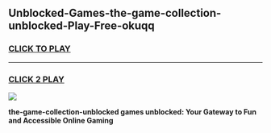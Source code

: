 
## Unblocked-Games-the-game-collection-unblocked-Play-Free-okuqq
<h3>
<a href="https://premium76.site?title=the-game-collection-unblocked&ref=19M">CLICK TO PLAY</a></h3>
<hr>

<h3>
<a href="https://premium76.site?title=the-game-collection-unblocked&ref=19M">CLICK 2 PLAY</a>
  
</h3>

<a href="https://premium76.site?title=the-game-collection-unblocked&ref=19M"><img src="https://clearcache.store/games.png"></a>


**the-game-collection-unblocked games unblocked: Your Gateway to Fun and Accessible Online Gaming**
